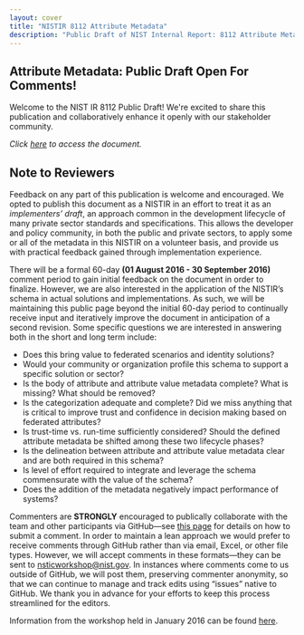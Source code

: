 ```yaml
---
layout: cover
title: "NISTIR 8112 Attribute Metadata"
description: "Public Draft of NIST Internal Report: 8112 Attribute Metadata"
---
```

<section class="home home-title" markdown="1">

# Attribute Metadata: Public Draft Open For Comments!

</section>


Welcome to the NIST IR 8112 Public Draft!  We're excited to share  this publication and collaboratively enhance it openly with our stakeholder community.

*Click [here](NISTIR-8112.html) to access the document.*  

## Note to Reviewers

Feedback on any part of this publication is welcome and encouraged. We opted to publish this document as a NISTIR in an effort to treat it as an _implementers’ draft_, an approach common in the development lifecycle of many private sector standards and specifications. This allows the developer and policy community, in both the public and private sectors, to apply some or all of the metadata in this NISTIR on a volunteer basis, and provide us with practical feedback gained through implementation experience. 
 
There will be a formal 60-day **(01 August 2016 - 30 September 2016)** comment period to gain initial feedback on the document in order to finalize. However, we are also interested in the application of the NISTIR’s schema in actual solutions and implementations. As such, we will be maintaining this public page beyond the initial 60-day period to continually receive input and iteratively improve the document in anticipation of a second revision. Some specific questions we are interested in answering both in the short and long term include:
 
- Does this bring value to federated scenarios and identity solutions?
- Would your community or organization profile this schema to support a specific solution or sector?
- Is the body of attribute and attribute value metadata complete?  What is missing? What should be removed?
- Is the categorization adequate and complete?  Did we miss anything that is critical to improve trust and confidence in decision making based on federated attributes?
- Is trust-time vs. run-time sufficiently considered?  Should the defined attribute metadata be shifted among these two lifecycle phases?
- Is the delineation between attribute and attribute value metadata clear and are both required in this schema?
- Is level of effort required to integrate and leverage the schema commensurate with the value of the schema?
- Does the addition of the metadata negatively impact performance of systems?
 
Commenters are **STRONGLY** encouraged to publically collaborate with the team and other participants via GitHub—see [this page](comment_help.html) for details on how to submit a comment. In order to maintain a lean approach we would prefer to receive comments through GitHub rather than via email, Excel, or other file types. However, we will accept comments in these formats—they can be sent to <nsticworkshop@nist.gov>. In instances where comments come to us outside of GitHub, we will post them, preserving commenter anonymity, so that we can continue to manage and track edits using “issues” native to GitHub. We thank you in advance for your efforts to keep this process streamlined for the editors.
 
Information from the workshop held in January 2016 can be found [here](http://csrc.nist.gov/publications/drafts/nistir-8103/nistir_8103_draft.pdf).
 
